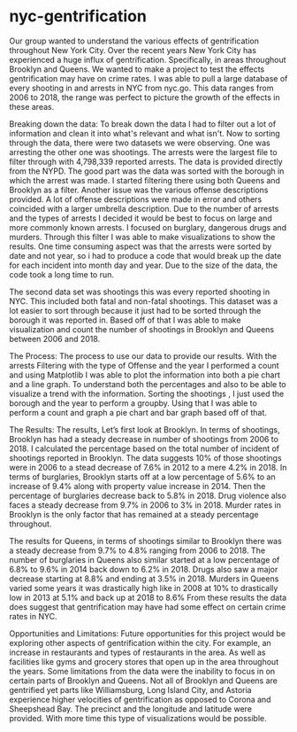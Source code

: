 # nyc-gentrification
Our group wanted to understand the various effects of gentrification throughout New York City. Over the recent years New York City has experienced a huge influx of gentrification. Specifically, in areas throughout Brooklyn and Queens. We wanted to make a project to test the effects gentrification may have on crime rates. I was able to pull a large database of every shooting in and arrests in NYC from nyc.go. This data ranges from 2006 to 2018, the range was perfect to picture the growth of the effects in these areas. 

Breaking down the data: 
To break down the data I had to filter out a lot of information and clean it into what's relevant and what isn't. Now to sorting through the data, there were two datasets we were observing. One was arresting the other one was shootings. The arrests were the largest file to filter through with 4,798,339 reported arrests. The data is provided directly from the NYPD. The good part was the data was sorted with the borough in which the arrest was made. I started filtering there using both Queens and Brooklyn as a filter. Another issue was the various offense descriptions provided. A lot of offense descriptions were made in error and others coincided with a larger umbrella description. Due to the number of arrests and the types of arrests I decided it would be best to focus on large and more commonly known arrests. I focused on burglary, dangerous drugs and murders. Through this filter I was able to make visualizations to show the results. One time consuming aspect  was that the arrests were sorted by date and not year, so i had to produce a code that would break up the date for each incident into month day and year. Due to the size of the data, the code took a long time to run. 

The second data set was shootings this was every reported shooting in NYC. This included both fatal and non-fatal shootings. This dataset was a lot easier to sort through because it just had to be sorted through the borough it was reported in. Based off of that I was able to make visualization and count the number of shootings in Brooklyn and Queens between 2006 and 2018.  

The Process: 
The process to use our data to provide our results. With the arrests Filtering with the type of Offense and the year I performed a count and using Matplotlib I was able to plot the information into both a pie chart and a line graph. To understand both the percentages and also to be able to visualize a trend with the information. Sorting the shootings , I just used the borough and the year to perform a groupby. Using that I was able to perform a count and graph a pie chart and bar graph based off of that. 

The Results: 
The results, Let’s first look at Brooklyn. In terms of shootings, Brooklyn has had a steady decrease in number of shootings from 2006 to 2018. I calculated the percentage based on the total number of incident of shootings reported in Brooklyn. The data suggests 10% of those shootings were in 2006 to a stead decrease of 7.6% in 2012 to a mere 4.2% in 2018. In terms of burglaries, Brooklyn starts off at a low percentage of 5.6% to an increase of 9.4% along with property value increase in 2014. Then the percentage of burglaries decrease back to 5.8% in 2018. Drug violence also faces a steady decrease from 9.7% in 2006 to 3% in 2018. Murder rates in Brooklyn is the only factor that has remained at a steady percentage throughout. 

The results for Queens, in terms of shootings similar to Brooklyn there was a steady decrease from 9.7% to 4.8% ranging from 2006 to 2018. The number of burglaries in Queens also similar started at a low percentage of 6.8% to 9.6% in 2014 back down to 6.2% in 2018. Drugs also saw a major decrease starting at 8.8% and ending at 3.5% in 2018. Murders in Queens varied some years it was drastically high like in 2008 at 10% to drastically low in 2013 at 5.1% and back up at 2018 to 8.6% From these results the data does suggest that gentrification may have had some effect on certain crime rates in NYC. 


Opportunities and Limitations:
Future opportunities for this project would be exploring other aspects of gentrification within the city. For example, an increase in restaurants and types of restaurants in the area. As well as facilities like gyms and grocery stores that open up in the area throughout the years. Some limitations from the data were the inability to focus in on certain parts of Brooklyn and Queens. Not all of Brooklyn and Queens are gentrified yet parts like Williamsburg, Long Island City, and Astoria experience higher velocities of gentrification as opposed to Corona and Sheepshead Bay. The precinct and the longitude and latitude were provided. With more time this type of visualizations would be possible. 